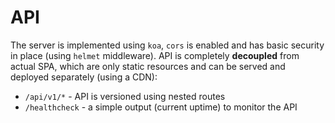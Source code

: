 # API

The server is implemented using `koa`, `cors` is enabled and has basic security in place (using `helmet` middleware). API is completely **decoupled** from actual SPA, which are only static resources and can be served and deployed separately (using a CDN):

- `/api/v1/*` - API is versioned using nested routes
- `/healthcheck` - a simple output (current uptime) to monitor the API
